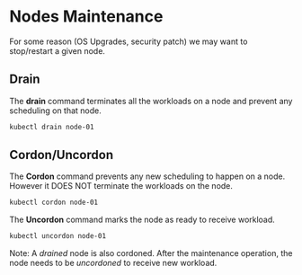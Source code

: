 # Nodes Maintenance

For some reason (OS Upgrades, security patch) we may want to stop/restart a given node.

## Drain

The **drain** command terminates all the workloads on a node and prevent any scheduling on that node.

```bash
kubectl drain node-01
```

## Cordon/Uncordon

The **Cordon** command prevents any new scheduling to happen on a node. However it DOES NOT terminate the workloads on the node.

```bash
kubectl cordon node-01
```


The **Uncordon** command marks the node as ready to receive workload.

```bash
kubectl uncordon node-01
```


Note: A *drained* node is also cordoned. After the maintenance operation, the node needs to be *uncordoned* to receive new workload.